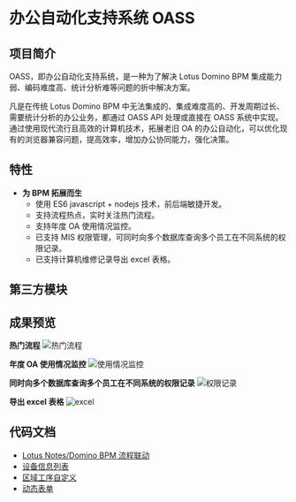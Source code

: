 # 办公自动化支持系统 OASS

## 项目简介

OASS，即办公自动化支持系统，是一种为了解决 Lotus Domino BPM 集成能力弱、编码难度高、统计分析难等问题的折中解决方案。

凡是在传统 Lotus Domino BPM 中无法集成的、集成难度高的、开发周期过长、需要统计分析的办公业务，都通过 OASS API 处理或直接在 OASS 系统中实现。通过使用现代流行且高效的计算机技术，拓展老旧 OA 的办公自动化，可以优化现有的浏览器兼容问题，提高效率，增加办公协同能力，强化决策。

## 特性

- **为 BPM 拓展而生**
  - 使用 ES6 javascript + nodejs 技术，前后端敏捷开发。
  - 支持流程热点，实时关注热门流程。
  - 支持年度 OA 使用情况监控。
  - 已支持 MIS 权限管理，可同时向多个数据库查询多个员工在不同系统的权限记录。
  - 已支持计算机维修记录导出 excel 表格。

## 第三方模块

## 成果预览

**热门流程**
![热门流程](/Lotus/index2_hot.png)

**年度 OA 使用情况监控**
![使用情况监控](/Lotus/index2_year.png)

**同时向多个数据库查询多个员工在不同系统的权限记录**
![权限记录](/Lotus/MISinto.gif)

**导出 excel 表格**
![excel](/Lotus/MISexcel.gif)

## 代码文档

- [Lotus Notes/Domino BPM 流程联动](/)
- [设备信息列表](/)
- [区域工序自定义](/)
- [动态表单](/)
